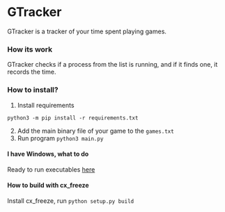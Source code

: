 # GTracker

GTracker is a tracker of your time spent playing games.

### How its work

GTracker checks if a process from the list is running, 
and if it finds one, it records the time.

### How to install?

1. Install requirements
```
python3 -m pip install -r requirements.txt
```
2. Add the main binary file of your game to the `games.txt`
3. Run program `python3 main.py`

#### I have Windows, what to do
Ready to run executables [here](https://github.com/viktor02/GTracker/releases/latest)

#### How to build with cx_freeze
Install cx_freeze, run `python setup.py build`